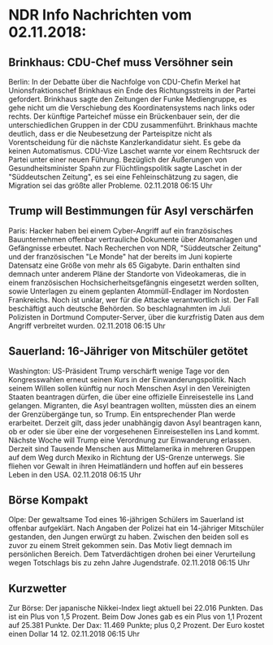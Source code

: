 # NDR Info Nachrichten vom 02.11.2018:


## Brinkhaus: CDU-Chef muss Versöhner sein
Berlin: In der Debatte über die Nachfolge von CDU-Chefin Merkel hat Unionsfraktionschef Brinkhaus ein Ende des Richtungsstreits in der Partei gefordert. Brinkhaus sagte den Zeitungen der Funke Mediengruppe, es gehe nicht um die Verschiebung des Koordinatensystems nach links oder rechts. Der künftige Parteichef müsse ein Brückenbauer sein, der die unterschiedlichen Gruppen in der CDU zusammenführt. Brinkhaus machte deutlich, dass er die Neubesetzung der Parteispitze nicht als Vorentscheidung für die nächste Kanzlerkandidatur sieht. Es gebe da keinen Automatismus. CDU-Vize Laschet warnte vor einem Rechtsruck der Partei unter einer neuen Führung. Bezüglich der Äußerungen von Gesundheitsminister Spahn zur Flüchtlingspolitik sagte Laschet in der "Süddeutschen Zeitung", es sei eine Fehleinschätzung zu sagen, die Migration sei das größte aller Probleme. 02.11.2018 06:15 Uhr 

## Trump will Bestimmungen für Asyl verschärfen
Paris:	Hacker haben bei einem Cyber-Angriff auf ein französisches Bauunternehmen offenbar vertrauliche Dokumente über Atomanlagen und Gefängnisse erbeutet. Nach Recherchen von NDR, "Süddeutscher Zeitung" und der französischen "Le Monde" hat der bereits im Juni kopierte Datensatz eine Größe von mehr als 65 Gigabyte. Darin enthalten sind demnach unter anderem Pläne der Standorte von Videokameras, die in einem französischen Hochsicherheitsgefängnis eingesetzt werden sollten, sowie Unterlagen zu einem geplanten Atommüll-Endlager im Nordosten Frankreichs. Noch ist unklar, wer für die Attacke verantwortlich ist. Der Fall beschäftigt auch deutsche Behörden. So beschlagnahmten im Juli Polizisten in Dortmund Computer-Server, über die kurzfristig Daten aus dem Angriff verbreitet wurden. 02.11.2018 06:15 Uhr 

## Sauerland: 16-Jähriger von Mitschüler getötet
Washington: US-Präsident Trump verschärft wenige Tage vor den Kongresswahlen erneut seinen Kurs in der Einwanderungspolitik. Nach seinem Willen sollen künftig nur noch Menschen Asyl in den Vereinigten Staaten beantragen dürfen, die über eine offizielle Einreisestelle ins Land gelangen. Migranten, die Asyl beantragen wollten, müssten dies an einem der Grenzübergänge tun, so Trump. Ein entsprechender Plan werde erarbeitet. Derzeit gilt, dass jeder unabhängig davon Asyl beantragen kann, ob er oder sie über eine der vorgesehenen Einreisestellen ins Land kommt. Nächste Woche will Trump eine Verordnung zur Einwanderung erlassen. Derzeit sind Tausende Menschen aus Mittelamerika in mehreren Gruppen auf dem Weg durch Mexiko in Richtung der US-Grenze unterwegs. Sie fliehen vor Gewalt in ihren Heimatländern und hoffen auf ein besseres Leben in den USA. 02.11.2018 06:15 Uhr 

## Börse Kompakt
Olpe: 	Der gewaltsame Tod eines 16-jährigen Schülers im Sauerland ist offenbar aufgeklärt. Nach Angaben der Polizei hat ein 14-jähriger Mitschüler gestanden, den Jungen erwürgt zu haben. Zwischen den beiden soll es zuvor zu einem Streit gekommen sein. Das Motiv liegt demnach im persönlichen Bereich. Dem Tatverdächtigen drohen bei einer Verurteilung wegen Totschlags bis zu zehn Jahre Jugendstrafe. 02.11.2018 06:15 Uhr 

## Kurzwetter
Zur Börse: Der japanische Nikkei-Index liegt aktuell bei 22.016 Punkten. Das ist ein Plus von 1,5 Prozent. Beim Dow Jones gab es ein Plus von 1,1 Prozent auf 25.381 Punkte. Der Dax:			11.469 Punkte; plus 0,2 Prozent. Der Euro kostet einen Dollar 14 12. 02.11.2018 06:15 Uhr 
